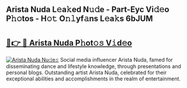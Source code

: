 ## Arista Nuda L𝚎a𝚔ed N𝚞𝚍e - Part-Eyc Vi𝚍𝚎o P𝚑𝚘tos - H𝚘𝚝 O𝚗𝚕yf𝚊ns L𝚎a𝚔s 6bJUM

# <h2><a href="http://kf2t8t.oniu.top/?m=Arista+Nuda">🔗👉 🔴 Arista Nuda P𝚑ot𝚘𝚜 V𝚒d𝚎o</a></h2>

[![Arista Nuda Nu𝚍e𝚜](https://i.imgur.com/0qMVB7G.gif)](http://kf2t8t.oniu.top/?m=Arista+Nuda)
Social media influencer Arista Nuda, famed for disseminating dance and lifestyle knowledge, through presentations and personal blogs. Outstanding artist Arista Nuda, celebrated for their exceptional abilities and accomplishments in the realm of entertainment.  
